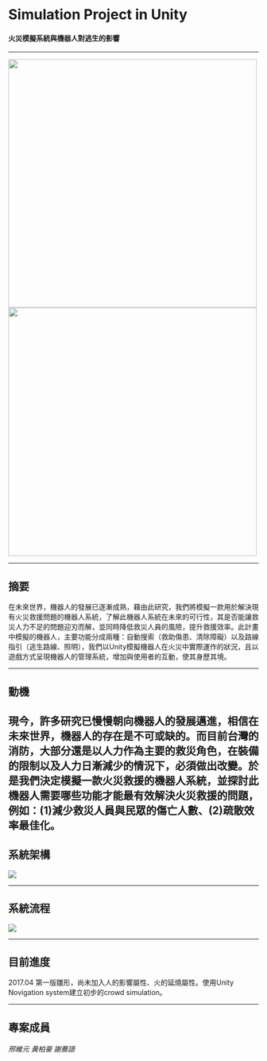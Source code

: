 # Simulation Project in Unity

#### 火災模擬系統與機器人對逃生的影響
------------
<img src="http://i.imgur.com/uO57XF4.png" width="500"/> <img src="http://i.imgur.com/8looifa.png" width="500"/> 

------------
## 摘要
在未來世界，機器人的發展已逐漸成熟，藉由此研究，我們將模擬一款用於解決現有火災救援問題的機器人系統，了解此機器人系統在未來的可行性，其是否能讓救災人力不足的問題迎刃而解，並同時降低救災人員的風險，提升救援效率。此計畫中模擬的機器人，主要功能分成兩種：自動搜索（救助傷患、清除障礙）以及路線指引（逃生路線、照明），我們以Unity模擬機器人在火災中實際運作的狀況，且以遊戲方式呈現機器人的管理系統，增加與使用者的互動，使其身歷其境。

------------
## 動機
現今，許多研究已慢慢朝向機器人的發展邁進，相信在未來世界，機器人的存在是不可或缺的。而目前台灣的消防，大部分還是以人力作為主要的救災角色，在裝備的限制以及人力日漸減少的情況下，必須做出改變。於是我們決定模擬一款火災救援的機器人系統，並探討此機器人需要哪些功能才能最有效解決火災救援的問題，例如：(1)減少救災人員與民眾的傷亡人數、(2)疏散效率最佳化。
------------
## 系統架構
<img src="http://i.imgur.com/4qp5Jon.png"/>

------------
## 系統流程
<img src="http://i.imgur.com/nhsgfgc.png" />

------------
## 目前進度
2017.04 第一版雛形，尚未加入人的影響屬性、火的延燒屬性。使用Unity Novigation system建立初步的crowd simulation。

------------
## 專案成員
###### 邢維元 黃柏豪 謝蕎語


